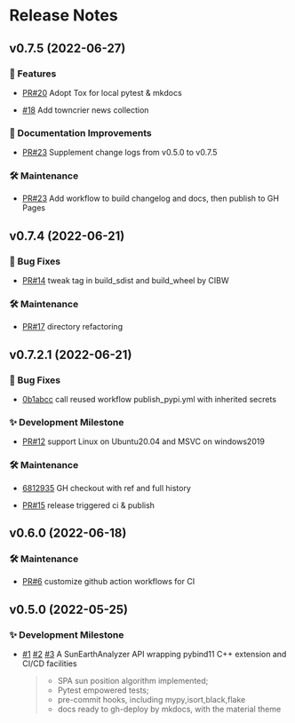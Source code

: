 # Release Notes

<!-- towncrier release notes start -->

## **v0.7.5** (2022-06-27)

### :rocket: Features

- [PR\#20](https://github.com/mikesongming/SE-Geometry/pull/20) Adopt Tox for
  local pytest & mkdocs

- [#18](https://github.com/mikesongming/SE-Geometry/issues/18) Add towncrier
  news collection


### :memo: Documentation Improvements

- [PR\#23](https://github.com/mikesongming/SE-Geometry/pull/23) Supplement
  change logs from v0.5.0 to v0.7.5


### :hammer_and_wrench: Maintenance

- [PR\#23](https://github.com/mikesongming/SE-Geometry/pull/23) Add workflow to
  build changelog and docs, then publish to GH Pages


## **v0.7.4** (2022-06-21)

### :bug: Bug Fixes

- [PR\#14](https://github.com/mikesongming/SE-Geometry/pull/14) tweak tag in
  build_sdist and build_wheel by CIBW


### :hammer_and_wrench: Maintenance

- [PR\#17](https://github.com/mikesongming/SE-Geometry/pull/17) directory
  refactoring


## **v0.7.2.1** (2022-06-21)

### :bug: Bug Fixes

-
  [0b1abcc](https://github.com/mikesongming/SE-Geometry/commit/0b1abccd7def53471d8ffd5fad8adaeeaf450e6f)
  call reused workflow publish_pypi.yml with inherited secrets


### :sparkles: Development Milestone

- [PR\#12](https://github.com/mikesongming/SE-Geometry/pull/12) support Linux
  on Ubuntu20.04 and MSVC on windows2019


### :hammer_and_wrench: Maintenance

-
  [6812935](https://github.com/mikesongming/SE-Geometry/commit/68129351c1860ae908acf86ccddbd4c4cd374016)
  GH checkout with ref and full history

- [PR\#15](https://github.com/mikesongming/SE-Geometry/pull/15) release
  triggered ci & publish


## **v0.6.0** (2022-06-18)

### :hammer_and_wrench: Maintenance

- [PR\#6](https://github.com/mikesongming/SE-Geometry/pull/6) customize github
  action workflows for CI


## **v0.5.0** (2022-05-25)

### :sparkles: Development Milestone

- [#1](https://github.com/mikesongming/SE-Geometry/issues/1)
[#2](https://github.com/mikesongming/SE-Geometry/issues/2)
[#3](https://github.com/mikesongming/SE-Geometry/issues/3)
A SunEarthAnalyzer API wrapping pybind11 C++ extension and CI/CD facilities
  > - SPA sun position algorithm implemented;
  > - Pytest empowered tests;
  > - pre-commit hooks, including mypy,isort,black,flake
  > - docs ready to gh-deploy by mkdocs, with the material theme
